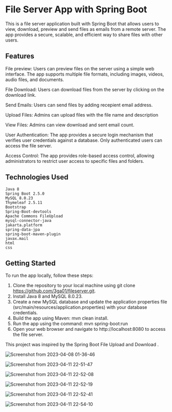 # File Server App with Spring Boot

This is a file server application built with Spring Boot that allows users to view, download, preview and send files as emails from a remote server. The app provides a secure, scalable, and efficient way to share files with other users.

## Features

File preview: Users can preview files on the server using a simple web interface. The app supports multiple file formats, including images, videos, audio files, and documents.

File Download: Users can download files from the server by clicking on the download link. 

Send Emails: Users can send files by adding recepient email address.

Upload Files: Admins can upload files with the file name and description

View Files: Admins can view download and sent email count.

User Authentication: The app provides a secure login mechanism that verifies user credentials against a database. Only authenticated users can access the file server.

Access Control: The app provides role-based access control, allowing administrators to restrict user access to specific files and folders.

## Technologies Used

    Java 8
    Spring Boot 2.5.0
    MySQL 8.0.23
    Thymeleaf 2.5.11
    Bootstrap
    Spring-Boot-devtools
    Apache Commons FileUpload
    mysql-connector-java
    jakarta.platform
    spring-data-jpa
    spring-boot-maven-plugin
    javax.mail
	html
	css

## Getting Started

To run the app locally, follow these steps:

1. Clone the repository to your local machine using git clone https://github.com/3ga01/fileserver.git.
2. Install Java 8 and MySQL 8.0.23.
3. Create a new MySQL database and update the application properties file (src/main/resources/application.properties) with your database credentials.
4. Build the app using Maven: mvn clean install.
5. Run the app using the command: mvn spring-boot:run
6. Open your web browser and navigate to http://localhost:8080 to access the file server.


This project was inspired by the Spring Boot File Upload and Download .
    
![Screenshot from 2023-04-08 01-36-46](https://user-images.githubusercontent.com/107252455/230697800-40c65f9a-9dfe-4eb7-b8e5-6b3f77c23a5d.png)

![Screenshot from 2023-04-11 22-51-47](https://user-images.githubusercontent.com/107252455/231306096-c6e427a7-cd79-45a5-98c7-5aa48d9d357a.png)

![Screenshot from 2023-04-11 22-52-08](https://user-images.githubusercontent.com/107252455/231306213-33c9c836-7671-421d-99fa-be2200a540f3.png)

![Screenshot from 2023-04-11 22-52-19](https://user-images.githubusercontent.com/107252455/231306263-5e87adda-c504-46c5-affc-76d170882607.png)

![Screenshot from 2023-04-11 22-52-41](https://user-images.githubusercontent.com/107252455/231306317-3672b62b-fbed-44f4-95ce-4c3afbf4dce2.png)

![Screenshot from 2023-04-11 22-54-10](https://user-images.githubusercontent.com/107252455/231306348-bc906436-f739-4367-9c34-181e10c891d3.png)





